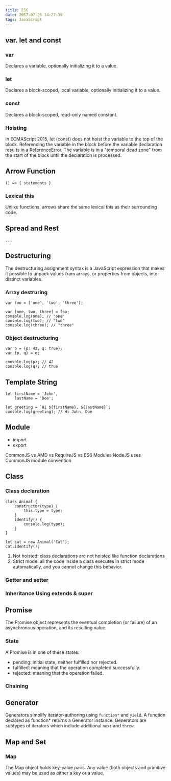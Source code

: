 ```yaml
---
title: ES6
date: 2017-07-26 14:27:39
tags: JavaScript
---
```


## var. let and const

### var
Declares a variable, optionally initializing it to a value.
### let
Declares a block-scoped, local variable, optionally initializing it to a value.
### const
Declares a block-scoped, read-only named constant.
### Hoisting
In ECMAScript 2015, let (const) does not hoist the variable to the top of the block. Referencing the variable in the block before the variable declaration results in a ReferenceError. The variable is in a "temporal dead zone" from the start of the block until the declaration is processed.

## Arrow Function
`() => { statements }`
### Lexical this
Unlike functions, arrows share the same lexical this as their surrounding code.

## Spread and Rest
`...`

## Destructuring
The destructuring assignment syntax is a JavaScript expression that makes it possible to unpack values from arrays, or properties from objects, into distinct variables.
### Array destruring
```
var foo = ['one', 'two', 'three'];

var [one, two, three] = foo;
console.log(one); // "one"
console.log(two); // "two"
console.log(three); // "three"
```
### Object destructuring
```
var o = {p: 42, q: true};
var {p, q} = o;

console.log(p); // 42
console.log(q); // true
```

## Template String
```
let firstName = 'John',
    lastName = 'Doe';
 
let greeting = `Hi ${firstName}, ${lastName}`;
console.log(greeting); // Hi John, Doe
```
## Module
* import
* export

CommonJS vs AMD vs RequireJS vs ES6 Modules
NodeJS uses CommonJS module convention
## Class

### Class declaration
```
class Animal {
    constructor(type) {
        this.type = type;
    }
    identify() {
        console.log(type);
    }
}
 
let cat = new Animal('Cat');
cat.identify();
```
1. Not hoisted: class declarations are not hoisted like function declarations
2. Strict mode: all the code inside a class executes in strict mode automatically, and you cannot change this behavior.

### Getter and setter

### Inheritance Using extends & super

## Promise
The Promise object represents the eventual completion (or failure) of an asynchronous operation, and its resulting value.
### State
A Promise is in one of these states:
* pending: initial state, neither fulfilled nor rejected.
* fulfilled: meaning that the operation completed successfully.
* rejected: meaning that the operation failed.

### Chaining

## Generator
Generators simplify iterator-authoring using `function*` and `yield`. A function declared as function* returns a Generator instance. Generators are subtypes of iterators which include additional `next` and `throw`. 

## Map and Set
### Map
The Map object holds key-value pairs. Any value (both objects and primitive values) may be used as either a key or a value.